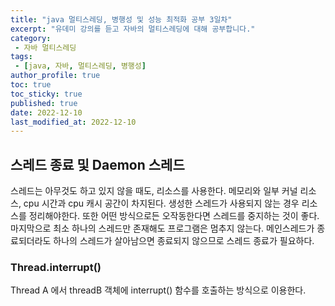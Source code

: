 ```yaml
---
title: "java 멀티스레딩, 병행성 및 성능 최적화 공부 3일차"
excerpt: "유데미 강의를 듣고 자바의 멀티스레딩에 대해 공부합니다."
category: 
 - 자바 멀티스레딩
tags:
 - [java, 자바, 멀티스레딩, 병행성]
author_profile: true
toc: true
toc_sticky: true
published: true
date: 2022-12-10
last_modified_at: 2022-12-10
---
```


## 스레드 종료 및 Daemon 스레드
스레드는 아무것도 하고 있지 않을 때도, 리소스를 사용한다. 메모리와 일부 커널 리소스, cpu 시간과 cpu 캐시 공간이 차지된다. 생성한 스레드가 사용되지 않는 경우 리소스를 정리해야한다. 또한 어떤 방식으로든 오작동한다면 스레드를 중지하는 것이 좋다. 마지막으로 최소 하나의 스레드만 존재해도 프로그램은 멈추지 않는다. 메인스레드가 종료되더라도 하나의 스레드가 살아남으면 종료되지 않으므로 스레드 종료가 필요하다. 

### Thread.interrupt()

Thread A 에서 threadB 객체에 interrupt() 함수를 호출하는 방식으로 이용한다. 


